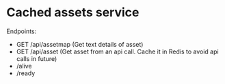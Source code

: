 # Cached assets service
 Endpoints:
 * GET /api/assetmap         (Get text details of asset) 
 * GET /api/asset            (Get asset from an api call. Cache it in Redis to avoid api calls in future) 
 * /alive
 * /ready
```

